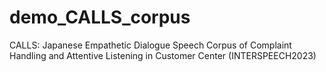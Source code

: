 # demo_CALLS_corpus
CALLS: Japanese Empathetic Dialogue Speech Corpus of Complaint Handling and Attentive Listening in Customer Center (INTERSPEECH2023)
